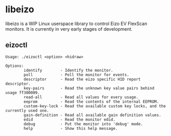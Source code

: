 # libeizo

libeizo is a WIP Linux userspace library to control Eizo EV FlexScan monitors. 
It is currently in very early stages of development.

## eizoctl

```
Usage: ./eizoctl <option> <hidraw>

Options:
        identify        - Identify the monitor.
        poll            - Poll the monitor for events.
        descriptor      - Read the eizo specific HID report descriptor.
        key-pairs       - Read the unknown key value pairs behind usage ff300009.
        read-all        - Read all values for every usage.
        eeprom          - Read the contents of the internal EEPROM.
        custom-key-lock - Read the available custom key locks, and the currently used one.
        gain-definition - Read all available gain definition values.
        edid            - Read the monitor edid.
        debug           - Put the monitor into 'debug' mode.
        help            - Show this help message.
```

